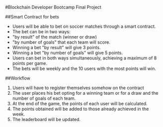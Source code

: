 #Blockchain Developer Bootcamp Final Project

##Smart Contract for bets
* Users will be able to bet on soccer matches through a smart contract.
* The bet can be in two ways:
 * "by result" of the match (winner or draw)
 * "by number of goals" that each team will score.
* Winning a bet "by result" will give 3 points.
* Winning a bet "by number of goals" will give 5 points.
* Users can bet in both ways simultaneously, achieving a maximum of 8 points per game.
* The bets will be weekly and the 10 users with the most points will win.

##Workflow
1. Users will have to register themselves somehow on the contract
2. The user places his bet opting for a winning team or for a draw and the number of goals of each team.
3. At the end of the game, the points of each user will be calculated.
4. The points obtained will be added to those already achieved in the week.
5. The leaderboard will be updated.
